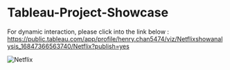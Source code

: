 # Tableau-Project-Showcase

For dynamic interaction, please click into the link below : 
https://public.tableau.com/app/profile/henry.chan5474/viz/Netflixshowanalysis_16847366563740/Netflix?publish=yes

![Netflix](https://github.com/HenryCNH/Tableau-Project-Showcase/assets/124549895/ef698c86-47e9-48c5-b0d4-999b2d96922e)

